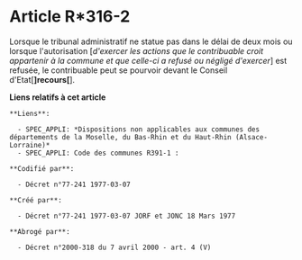 # Article R*316-2

Lorsque le tribunal administratif ne statue pas dans le délai de deux mois ou lorsque l'autorisation [*d'exercer les actions
que le contribuable croit appartenir à la commune et que celle-ci a refusé ou négligé d'exercer*] est refusée, le
contribuable peut se pourvoir devant le Conseil d'Etat[**]recours[**].

**Liens relatifs à cet article**

	**Liens**:

	  - SPEC_APPLI: *Dispositions non applicables aux communes des départements de la Moselle, du Bas-Rhin et du Haut-Rhin (Alsace-Lorraine)*
	  - SPEC_APPLI: Code des communes R391-1 :

	**Codifié par**:

	  - Décret n°77-241 1977-03-07

	**Créé par**:

	  - Décret n°77-241 1977-03-07 JORF et JONC 18 Mars 1977

	**Abrogé par**:

	  - Décret n°2000-318 du 7 avril 2000 - art. 4 (V)
